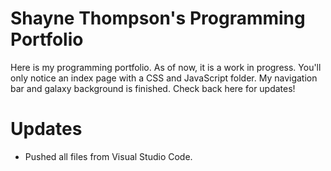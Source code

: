 # Shayne Thompson's Programming Portfolio

Here is my programming portfolio. As of now, it is a work in progress. You'll only notice an index page with a CSS and JavaScript folder. My navigation bar and galaxy background is finished.
Check back here for updates!

# Updates
* Pushed all files from Visual Studio Code. 
